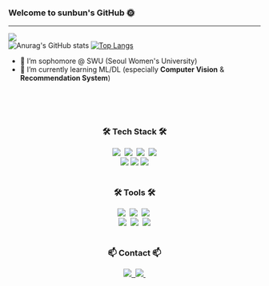 ### Welcome to sunbun's GitHub 🌞

------
<a href="https://hits.seeyoufarm.com"><img src="https://hits.seeyoufarm.com/api/count/incr/badge.svg?url=https%3A%2F%2Fgithub.com%2Fsohds&count_bg=%2379C83D&title_bg=%23555555&icon=&icon_color=%23E7E7E7&title=hits&edge_flat=false"/></a>
<br>
 ![Anurag's GitHub stats](https://github-readme-stats.vercel.app/api?username=sohds&show_icons=true&theme=radical)
  [![Top Langs](https://github-readme-stats.vercel.app/api/top-langs/?username=sohds&layout=compact)](https://github.com/delay-100/github-readme-stats)
- 🔭 I’m sophomore @ SWU (Seoul Women's University)
- 🌱 I’m currently learning ML/DL (especially **Computer Vision** & **Recommendation System**)


<br>
<br>
<br>

<!-- info -->
<!-- Language & Contact logo-->
<h3 align="center">🛠 Tech Stack 🛠</h3>
<div align="center">
  <img src="https://img.shields.io/badge/python-%233776AB.svg?&style=for-the-badge&logo=python&logoColor=white" />&nbsp
  <img src="https://img.shields.io/badge/pandas-%23150458.svg?&style=for-the-badge&logo=pandas&logoColor=white" />&nbsp
  <img src="https://img.shields.io/badge/numpy-%23013243.svg?&style=for-the-badge&logo=numpy&logoColor=white" />&nbsp
  <img src = "https://camo.githubusercontent.com/0f0cec2783e07fb40a1514878a431d287ee0911d6a08e697bdc0eddc2a1a0b84/68747470733a2f2f696d672e736869656c64732e696f2f62616467652f4d6174706c6f746c69622d3131353537632e7376673f7374796c653d666f722d7468652d6261646765266c6f676f3d4d6174706c6f746c6962266c6f676f436f6c6f723d7768697465">
</div>

<div align="center">
  <img src="https://img.shields.io/badge/pytorch-%23EE4C2C.svg?&style=for-the-badge&logo=pytorch&logoColor=white" /> 
  <img src="https://img.shields.io/badge/tensorflow-%23FF6F00.svg?&style=for-the-badge&logo=tensorflow&logoColor=white" />
  <img src="https://img.shields.io/badge/kotlin-%230095D5.svg?&style=for-the-badge&logo=kotlin&logoColor=white" />
</div>

<br>

<h3 align="center">🛠 Tools 🛠</h3>
<div align="center">
  <img src="https://img.shields.io/badge/git-F05033.svg?style=for-the-badge&logo=git&logoColor=white" />&nbsp
  <img src="https://img.shields.io/badge/github-181717.svg?style=for-the-badge&logo=github&logoColor=white" />&nbsp
  <img src="https://img.shields.io/badge/Notion-F3F3F3.svg?style=for-the-badge&logo=notion&logoColor=black" />&nbsp
</div>


<div align="center">
  <img src="https://img.shields.io/badge/VSCode-2C2C32.svg?style=for-the-badge&logo=visual-studio-code&logoColor=22ABF3" />&nbsp
  <img src="https://img.shields.io/badge/jupyter-2C2C32.svg?style=for-the-badge&logo=jupyter&logoColor=F37726" />&nbsp
	<img src="https://img.shields.io/badge/Android%20Studio-3DDC84.svg?&style=for-the-badge&logo=Android%20Studio&logoColor=white" />
</div>

<br>

<h3 align="center">📫 Contact 📫</h3>
<div align="center">
  <a href="https://velog.io/@sohds">
    <img src="https://img.shields.io/badge/Velog-1EBC8F?style=for-the-badge&logo=velog&logoColor=white" />&nbsp
  </a>
  <a href="mailto:sohtks@swu.ac.kr">
    <img
      src="https://img.shields.io/badge/sohtks@swu.ac.kr-D14836?style=for-the-badge&logo=gmail&logoColor=white"/>&nbsp
  </a>
</div>


<br>
<br>
<br>

<div align="center">


</div>
